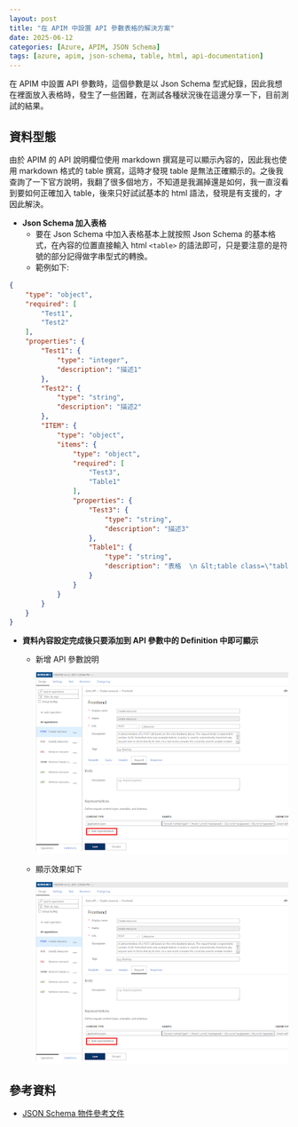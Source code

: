 ```yaml
---
layout: post
title: "在 APIM 中設置 API 參數表格的解決方案"
date: 2025-06-12
categories: [Azure, APIM, JSON Schema]
tags: [azure, apim, json-schema, table, html, api-documentation]
---
```


在 APIM 中設置 API 參數時，這個參數是以 Json Schema 型式紀錄，因此我想在裡面放入表格時，發生了一些困難，在測試各種狀況後在這邊分享一下，目前測試的結果。

## 資料型態

由於 APIM 的 API 說明欄位使用 markdown 撰寫是可以顯示內容的，因此我也使用 markdown 格式的 table 撰寫，這時才發現 table 是無法正確顯示的。之後我查詢了一下官方說明，我翻了很多個地方，不知道是我漏掉還是如何，我一直沒看到要如何正確加入 table，後來只好試試基本的 html 語法，發現是有支援的，才因此解決。

- **Json Schema 加入表格**
  - 要在 Json Schema 中加入表格基本上就按照 Json Schema 的基本格式，在內容的位置直接輸入 html `<table>` 的語法即可，只是要注意的是符號的部分記得做字串型式的轉換。
  - 範例如下:

```json
{
    "type": "object",
    "required": [
        "Test1",
        "Test2"
    ],
    "properties": {
        "Test1": {
            "type": "integer",
            "description": "描述1"
        },
        "Test2": {
            "type": "string",
            "description": "描述2"
        },       
        "ITEM": {
            "type": "object",
            "items": {
                "type": "object",
                "required": [
                    "Test3",
                    "Table1"
                ],
                "properties": {
                    "Test3": {
                        "type": "string",
                        "description": "描述3"
                    },
                    "Table1": {
                        "type": "string",
                        "description": "表格  \n &lt;table class=\"table\"&gt;&lt;thead&gt;&lt;tr&gt;&lt;th scope=\"col\"&gt;VALUE&lt;/th&gt;&lt;th scope=\"col\"&gt;STATUS&lt;/th&gt;&lt;th scope=\"col\"&gt;Meaning&lt;/th&gt;&lt;th scope=\"col\"&gt;Description&lt;/th&gt;&lt;/tr&gt;&lt;/thead&gt;&lt;tbody&gt;&lt;tr&gt;&lt;td&gt;0&lt;/td&gt;&lt;td&gt;T1&lt;/td&gt;&lt;td&gt;狀態1&lt;/td&gt;&lt;td&gt;說明1&lt;/td&gt;&lt;/tr&gt;&lt;tr&gt;&lt;td&gt;1&lt;/td&gt;&lt;td&gt;T2&lt;/td&gt;&lt;td&gt;狀態2&lt;/td&gt;&lt;td&gt;說明2&lt;/td&gt;&lt;/tr&gt;&lt;/tbody&gt;&lt;/table&gt; \n &lt;font color=red&gt;Status = \"0\" 為初始值&lt;/font&gt;"
                    }
                }
            }
        }
    }
}
```

- **資料內容設定完成後只要添加到 API 參數中的 Definition 中即可顯示**
  - 新增 API 參數說明

    ![新增 API 參數說明](/assets/images/azure/apim/add-api-parameter-description.png)

  - 顯示效果如下

    ![表格顯示效果](/assets/images/azure/apim/table-display-result.png)

## 參考資料

- [JSON Schema 物件參考文件](http://json-schema.org/understanding-json-schema/reference/object.html)
